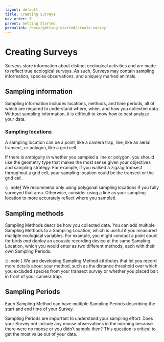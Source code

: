```yaml
---
layout: default
title: Creating Surveys
nav_order: 3
parent: Getting Started
permalink: /docs/getting-started/create-survey
---
```


# **Creating Surveys**

Surveys store information about distinct ecological activities and are made to reflect true ecological surveys. As such, Surveys may contain sampling information, species observations, and uniquely marked animals.

## Sampling information

Sampling information includes locations, methods, and time periods, all of which are required to understand where, when, and how you collected data. Without sampling information, it is difficult to know how to best analyze your data.

### Sampling locations

A sampling location can be a point, like a camera trap, line, like an aerial transect, or polygon, like a grid cell.

If there is ambiguity in whether you sampled a line or polygon, you should use the geometry type that makes the most sense given your objectives and sampling strategy. For example, if you walked a zigzag transect throughout a grid cell, your sampling location could be the transect or the grid cell.

{: .note} We recommend only using polygonal sampling locations if you fully surveyed that area. Otherwise, consider using a line as your sampling location to more accurately reflect where you sampled.

## Sampling methods

Sampling Methods describe how you collected data. You can add multiple Sampling Methods to a Sampling Location, which is useful if you measured multiple ecological variables. For example, you might conduct a point count for birds _and_ deploy an acoustic recording device at the same Sampling Location, which you would enter as two different methods, each with their own Sampling Periods.

{: .note } We are developing Sampling Method attributes that let you record more details about your method, such as the distance threshold over which you excluded species from your transect survey or whether you placed bait in front of your camera trap.

## Sampling Periods

Each Sampling Method can have multiple Sampling Periods describing the start and end time of your Survey.

Sampling Periods are important to understand your sampling effort. Does your Survey not include any moose observations in the morning because there were no moose or you didn't sample then? This question is critical to get the most value out of your data.
